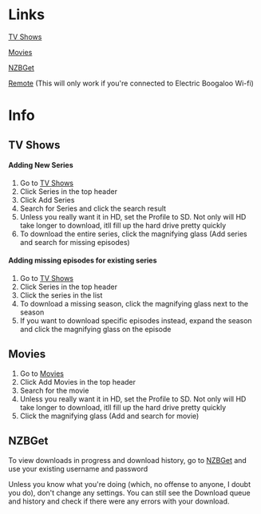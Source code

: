 # Links

[TV Shows](http://tv.samfriedman.site)

[Movies](http://movie.samfriedman.site)

[NZBGet](http://samfriedman.site:6789)

[Remote](http://192.168.0.100:8080) (This will only work if you're connected to Electric Boogaloo Wi-fi)

# Info

## TV Shows
#### Adding New Series
1. Go to [TV Shows](http://tv.samfriedman.site)
2. Click Series in the top header
3. Click Add Series
4. Search for Series and click the search result
5. Unless you really want it in HD, set the Profile to SD. Not only will HD take longer to download, itll fill up the hard drive pretty quickly
6. To download the entire series, click the magnifying glass (Add series and search for missing episodes)

#### Adding missing episodes for existing series
1. Go to [TV Shows](http://tv.samfriedman.site)
2. Click Series in the top header
3. Click the series in the list
4. To download a missing season, click the magnifying glass next to the season
5. If you want to download specific episodes instead, expand the season and click the magnifying glass on the episode
## Movies
1. Go to [Movies](http://movie.samfriedman.site)
2. Click Add Movies in the top header
3. Search for the movie
4. Unless you really want it in HD, set the Profile to SD. Not only will HD take longer to download, itll fill up the hard drive pretty quickly
5. Click the magnifying glass (Add and search for movie)
## NZBGet
To view downloads in progress and download history, go to [NZBGet](http://samfriedman.site:6789) and use your existing username and password

Unless you know what you're doing (which, no offense to anyone, I doubt you do), don't change any settings. You can still see the Download queue and history and check if there were any errors with your download.
